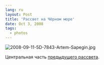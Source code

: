```yaml
---
lang: ru
layout: Post
title: 'Рассвет на Чёрном море'
date: Oct 3, 2008
tags:
  - photos
---
```


![2008-09-11-5D-7843-Artem-Sapegin.jpg](photo://602)

Центральная часть [предыдущего рассвета](http://birdwatcher.ru/blog/2412/).
